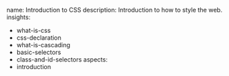 name: Introduction to CSS
description: Introduction to how to style the web.
insights:
  - what-is-css
  - css-declaration
  - what-is-cascading
  - basic-selectors
  - class-and-id-selectors
aspects:
  - introduction
 
